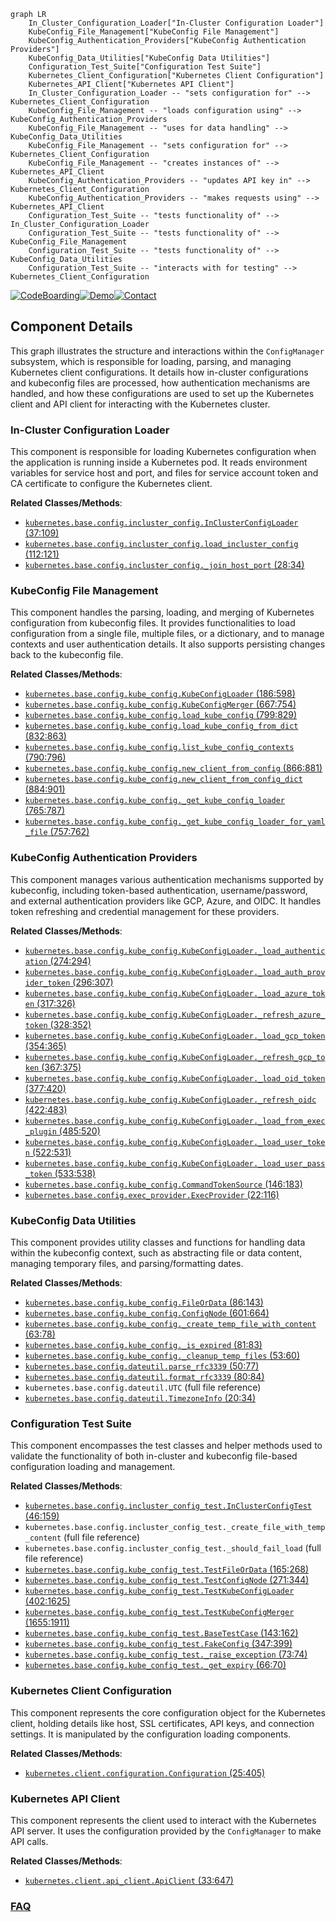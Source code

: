 ```mermaid
graph LR
    In_Cluster_Configuration_Loader["In-Cluster Configuration Loader"]
    KubeConfig_File_Management["KubeConfig File Management"]
    KubeConfig_Authentication_Providers["KubeConfig Authentication Providers"]
    KubeConfig_Data_Utilities["KubeConfig Data Utilities"]
    Configuration_Test_Suite["Configuration Test Suite"]
    Kubernetes_Client_Configuration["Kubernetes Client Configuration"]
    Kubernetes_API_Client["Kubernetes API Client"]
    In_Cluster_Configuration_Loader -- "sets configuration for" --> Kubernetes_Client_Configuration
    KubeConfig_File_Management -- "loads configuration using" --> KubeConfig_Authentication_Providers
    KubeConfig_File_Management -- "uses for data handling" --> KubeConfig_Data_Utilities
    KubeConfig_File_Management -- "sets configuration for" --> Kubernetes_Client_Configuration
    KubeConfig_File_Management -- "creates instances of" --> Kubernetes_API_Client
    KubeConfig_Authentication_Providers -- "updates API key in" --> Kubernetes_Client_Configuration
    KubeConfig_Authentication_Providers -- "makes requests using" --> Kubernetes_API_Client
    Configuration_Test_Suite -- "tests functionality of" --> In_Cluster_Configuration_Loader
    Configuration_Test_Suite -- "tests functionality of" --> KubeConfig_File_Management
    Configuration_Test_Suite -- "tests functionality of" --> KubeConfig_Data_Utilities
    Configuration_Test_Suite -- "interacts with for testing" --> Kubernetes_Client_Configuration
```
[![CodeBoarding](https://img.shields.io/badge/Generated%20by-CodeBoarding-9cf?style=flat-square)](https://github.com/CodeBoarding/CodeBoarding)[![Demo](https://img.shields.io/badge/Try%20our-Demo-blue?style=flat-square)](https://www.codeboarding.org/demo)[![Contact](https://img.shields.io/badge/Contact%20us%20-%20contact@codeboarding.org-lightgrey?style=flat-square)](mailto:contact@codeboarding.org)

## Component Details

This graph illustrates the structure and interactions within the `ConfigManager` subsystem, which is responsible for loading, parsing, and managing Kubernetes client configurations. It details how in-cluster configurations and kubeconfig files are processed, how authentication mechanisms are handled, and how these configurations are used to set up the Kubernetes client and API client for interacting with the Kubernetes cluster.

### In-Cluster Configuration Loader
This component is responsible for loading Kubernetes configuration when the application is running inside a Kubernetes pod. It reads environment variables for service host and port, and files for service account token and CA certificate to configure the Kubernetes client.


**Related Classes/Methods**:

- <a href="https://github.com/kubernetes-client/python/blob/master/kubernetes/base/config/incluster_config.py#L37-L109" target="_blank" rel="noopener noreferrer">`kubernetes.base.config.incluster_config.InClusterConfigLoader` (37:109)</a>
- <a href="https://github.com/kubernetes-client/python/blob/master/kubernetes/base/config/incluster_config.py#L112-L121" target="_blank" rel="noopener noreferrer">`kubernetes.base.config.incluster_config.load_incluster_config` (112:121)</a>
- <a href="https://github.com/kubernetes-client/python/blob/master/kubernetes/base/config/incluster_config.py#L28-L34" target="_blank" rel="noopener noreferrer">`kubernetes.base.config.incluster_config._join_host_port` (28:34)</a>


### KubeConfig File Management
This component handles the parsing, loading, and merging of Kubernetes configuration from kubeconfig files. It provides functionalities to load configuration from a single file, multiple files, or a dictionary, and to manage contexts and user authentication details. It also supports persisting changes back to the kubeconfig file.


**Related Classes/Methods**:

- <a href="https://github.com/kubernetes-client/python/blob/master/kubernetes/base/config/kube_config.py#L186-L598" target="_blank" rel="noopener noreferrer">`kubernetes.base.config.kube_config.KubeConfigLoader` (186:598)</a>
- <a href="https://github.com/kubernetes-client/python/blob/master/kubernetes/base/config/kube_config.py#L667-L754" target="_blank" rel="noopener noreferrer">`kubernetes.base.config.kube_config.KubeConfigMerger` (667:754)</a>
- <a href="https://github.com/kubernetes-client/python/blob/master/kubernetes/base/config/kube_config.py#L799-L829" target="_blank" rel="noopener noreferrer">`kubernetes.base.config.kube_config.load_kube_config` (799:829)</a>
- <a href="https://github.com/kubernetes-client/python/blob/master/kubernetes/base/config/kube_config.py#L832-L863" target="_blank" rel="noopener noreferrer">`kubernetes.base.config.kube_config.load_kube_config_from_dict` (832:863)</a>
- <a href="https://github.com/kubernetes-client/python/blob/master/kubernetes/base/config/kube_config.py#L790-L796" target="_blank" rel="noopener noreferrer">`kubernetes.base.config.kube_config.list_kube_config_contexts` (790:796)</a>
- <a href="https://github.com/kubernetes-client/python/blob/master/kubernetes/base/config/kube_config.py#L866-L881" target="_blank" rel="noopener noreferrer">`kubernetes.base.config.kube_config.new_client_from_config` (866:881)</a>
- <a href="https://github.com/kubernetes-client/python/blob/master/kubernetes/base/config/kube_config.py#L884-L901" target="_blank" rel="noopener noreferrer">`kubernetes.base.config.kube_config.new_client_from_config_dict` (884:901)</a>
- <a href="https://github.com/kubernetes-client/python/blob/master/kubernetes/base/config/kube_config.py#L765-L787" target="_blank" rel="noopener noreferrer">`kubernetes.base.config.kube_config._get_kube_config_loader` (765:787)</a>
- <a href="https://github.com/kubernetes-client/python/blob/master/kubernetes/base/config/kube_config.py#L757-L762" target="_blank" rel="noopener noreferrer">`kubernetes.base.config.kube_config._get_kube_config_loader_for_yaml_file` (757:762)</a>


### KubeConfig Authentication Providers
This component manages various authentication mechanisms supported by kubeconfig, including token-based authentication, username/password, and external authentication providers like GCP, Azure, and OIDC. It handles token refreshing and credential management for these providers.


**Related Classes/Methods**:

- <a href="https://github.com/kubernetes-client/python/blob/master/kubernetes/base/config/kube_config.py#L274-L294" target="_blank" rel="noopener noreferrer">`kubernetes.base.config.kube_config.KubeConfigLoader._load_authentication` (274:294)</a>
- <a href="https://github.com/kubernetes-client/python/blob/master/kubernetes/base/config/kube_config.py#L296-L307" target="_blank" rel="noopener noreferrer">`kubernetes.base.config.kube_config.KubeConfigLoader._load_auth_provider_token` (296:307)</a>
- <a href="https://github.com/kubernetes-client/python/blob/master/kubernetes/base/config/kube_config.py#L317-L326" target="_blank" rel="noopener noreferrer">`kubernetes.base.config.kube_config.KubeConfigLoader._load_azure_token` (317:326)</a>
- <a href="https://github.com/kubernetes-client/python/blob/master/kubernetes/base/config/kube_config.py#L328-L352" target="_blank" rel="noopener noreferrer">`kubernetes.base.config.kube_config.KubeConfigLoader._refresh_azure_token` (328:352)</a>
- <a href="https://github.com/kubernetes-client/python/blob/master/kubernetes/base/config/kube_config.py#L354-L365" target="_blank" rel="noopener noreferrer">`kubernetes.base.config.kube_config.KubeConfigLoader._load_gcp_token` (354:365)</a>
- <a href="https://github.com/kubernetes-client/python/blob/master/kubernetes/base/config/kube_config.py#L367-L375" target="_blank" rel="noopener noreferrer">`kubernetes.base.config.kube_config.KubeConfigLoader._refresh_gcp_token` (367:375)</a>
- <a href="https://github.com/kubernetes-client/python/blob/master/kubernetes/base/config/kube_config.py#L377-L420" target="_blank" rel="noopener noreferrer">`kubernetes.base.config.kube_config.KubeConfigLoader._load_oid_token` (377:420)</a>
- <a href="https://github.com/kubernetes-client/python/blob/master/kubernetes/base/config/kube_config.py#L422-L483" target="_blank" rel="noopener noreferrer">`kubernetes.base.config.kube_config.KubeConfigLoader._refresh_oidc` (422:483)</a>
- <a href="https://github.com/kubernetes-client/python/blob/master/kubernetes/base/config/kube_config.py#L485-L520" target="_blank" rel="noopener noreferrer">`kubernetes.base.config.kube_config.KubeConfigLoader._load_from_exec_plugin` (485:520)</a>
- <a href="https://github.com/kubernetes-client/python/blob/master/kubernetes/base/config/kube_config.py#L522-L531" target="_blank" rel="noopener noreferrer">`kubernetes.base.config.kube_config.KubeConfigLoader._load_user_token` (522:531)</a>
- <a href="https://github.com/kubernetes-client/python/blob/master/kubernetes/base/config/kube_config.py#L533-L538" target="_blank" rel="noopener noreferrer">`kubernetes.base.config.kube_config.KubeConfigLoader._load_user_pass_token` (533:538)</a>
- <a href="https://github.com/kubernetes-client/python/blob/master/kubernetes/base/config/kube_config.py#L146-L183" target="_blank" rel="noopener noreferrer">`kubernetes.base.config.kube_config.CommandTokenSource` (146:183)</a>
- <a href="https://github.com/kubernetes-client/python/blob/master/kubernetes/base/config/exec_provider.py#L22-L116" target="_blank" rel="noopener noreferrer">`kubernetes.base.config.exec_provider.ExecProvider` (22:116)</a>


### KubeConfig Data Utilities
This component provides utility classes and functions for handling data within the kubeconfig context, such as abstracting file or data content, managing temporary files, and parsing/formatting dates.


**Related Classes/Methods**:

- <a href="https://github.com/kubernetes-client/python/blob/master/kubernetes/base/config/kube_config.py#L86-L143" target="_blank" rel="noopener noreferrer">`kubernetes.base.config.kube_config.FileOrData` (86:143)</a>
- <a href="https://github.com/kubernetes-client/python/blob/master/kubernetes/base/config/kube_config.py#L601-L664" target="_blank" rel="noopener noreferrer">`kubernetes.base.config.kube_config.ConfigNode` (601:664)</a>
- <a href="https://github.com/kubernetes-client/python/blob/master/kubernetes/base/config/kube_config.py#L63-L78" target="_blank" rel="noopener noreferrer">`kubernetes.base.config.kube_config._create_temp_file_with_content` (63:78)</a>
- <a href="https://github.com/kubernetes-client/python/blob/master/kubernetes/base/config/kube_config.py#L81-L83" target="_blank" rel="noopener noreferrer">`kubernetes.base.config.kube_config._is_expired` (81:83)</a>
- <a href="https://github.com/kubernetes-client/python/blob/master/kubernetes/base/config/kube_config.py#L53-L60" target="_blank" rel="noopener noreferrer">`kubernetes.base.config.kube_config._cleanup_temp_files` (53:60)</a>
- <a href="https://github.com/kubernetes-client/python/blob/master/kubernetes/base/config/dateutil.py#L50-L77" target="_blank" rel="noopener noreferrer">`kubernetes.base.config.dateutil.parse_rfc3339` (50:77)</a>
- <a href="https://github.com/kubernetes-client/python/blob/master/kubernetes/base/config/dateutil.py#L80-L84" target="_blank" rel="noopener noreferrer">`kubernetes.base.config.dateutil.format_rfc3339` (80:84)</a>
- `kubernetes.base.config.dateutil.UTC` (full file reference)
- <a href="https://github.com/kubernetes-client/python/blob/master/kubernetes/base/config/dateutil.py#L20-L34" target="_blank" rel="noopener noreferrer">`kubernetes.base.config.dateutil.TimezoneInfo` (20:34)</a>


### Configuration Test Suite
This component encompasses the test classes and helper methods used to validate the functionality of both in-cluster and kubeconfig file-based configuration loading and management.


**Related Classes/Methods**:

- <a href="https://github.com/kubernetes-client/python/blob/master/kubernetes/base/config/incluster_config_test.py#L46-L159" target="_blank" rel="noopener noreferrer">`kubernetes.base.config.incluster_config_test.InClusterConfigTest` (46:159)</a>
- `kubernetes.base.config.incluster_config_test._create_file_with_temp_content` (full file reference)
- `kubernetes.base.config.incluster_config_test._should_fail_load` (full file reference)
- <a href="https://github.com/kubernetes-client/python/blob/master/kubernetes/base/config/kube_config_test.py#L165-L268" target="_blank" rel="noopener noreferrer">`kubernetes.base.config.kube_config_test.TestFileOrData` (165:268)</a>
- <a href="https://github.com/kubernetes-client/python/blob/master/kubernetes/base/config/kube_config_test.py#L271-L344" target="_blank" rel="noopener noreferrer">`kubernetes.base.config.kube_config_test.TestConfigNode` (271:344)</a>
- <a href="https://github.com/kubernetes-client/python/blob/master/kubernetes/base/config/kube_config_test.py#L402-L1625" target="_blank" rel="noopener noreferrer">`kubernetes.base.config.kube_config_test.TestKubeConfigLoader` (402:1625)</a>
- <a href="https://github.com/kubernetes-client/python/blob/master/kubernetes/base/config/kube_config_test.py#L1655-L1911" target="_blank" rel="noopener noreferrer">`kubernetes.base.config.kube_config_test.TestKubeConfigMerger` (1655:1911)</a>
- <a href="https://github.com/kubernetes-client/python/blob/master/kubernetes/base/config/kube_config_test.py#L143-L162" target="_blank" rel="noopener noreferrer">`kubernetes.base.config.kube_config_test.BaseTestCase` (143:162)</a>
- <a href="https://github.com/kubernetes-client/python/blob/master/kubernetes/base/config/kube_config_test.py#L347-L399" target="_blank" rel="noopener noreferrer">`kubernetes.base.config.kube_config_test.FakeConfig` (347:399)</a>
- <a href="https://github.com/kubernetes-client/python/blob/master/kubernetes/base/config/kube_config_test.py#L73-L74" target="_blank" rel="noopener noreferrer">`kubernetes.base.config.kube_config_test._raise_exception` (73:74)</a>
- <a href="https://github.com/kubernetes-client/python/blob/master/kubernetes/base/config/kube_config_test.py#L66-L70" target="_blank" rel="noopener noreferrer">`kubernetes.base.config.kube_config_test._get_expiry` (66:70)</a>


### Kubernetes Client Configuration
This component represents the core configuration object for the Kubernetes client, holding details like host, SSL certificates, API keys, and connection settings. It is manipulated by the configuration loading components.


**Related Classes/Methods**:

- <a href="https://github.com/kubernetes-client/python/blob/master/kubernetes/client/configuration.py#L25-L405" target="_blank" rel="noopener noreferrer">`kubernetes.client.configuration.Configuration` (25:405)</a>


### Kubernetes API Client
This component represents the client used to interact with the Kubernetes API server. It uses the configuration provided by the `ConfigManager` to make API calls.


**Related Classes/Methods**:

- <a href="https://github.com/kubernetes-client/python/blob/master/kubernetes/client/api_client.py#L33-L647" target="_blank" rel="noopener noreferrer">`kubernetes.client.api_client.ApiClient` (33:647)</a>




### [FAQ](https://github.com/CodeBoarding/GeneratedOnBoardings/tree/main?tab=readme-ov-file#faq)